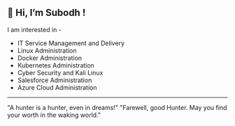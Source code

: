 👋 Hi, I’m Subodh !
---
I am interested in -

- IT Service Management and Delivery
- Linux Administration
- Docker Administration
- Kubernetes Administration
- Cyber Security and Kali Linux
- Salesforce Administration
- Azure Cloud Administration

---
"A hunter is a hunter, even in dreams!"
"Farewell, good Hunter. May you find your worth in the waking world."
